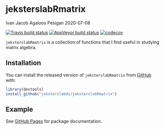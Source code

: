 jeksterslabRmatrix
================
Ivan Jacob Agaloos Pesigan
2020-07-08

<!-- README.md is generated from README.Rmd. Please edit that file -->

<!-- badges: start -->

[![Travis build
status](https://travis-ci.com/jeksterslabds/jeksterslabRmatrix.svg?branch=master)](https://travis-ci.com/jeksterslabds/jeksterslabRmatrix)
[![AppVeyor build
status](https://ci.appveyor.com/api/projects/status/github/jeksterslabds/jeksterslabRmatrix?branch=master&svg=true)](https://ci.appveyor.com/project/jeksterslabds/jeksterslabRmatrix)
[![codecov](https://codecov.io/github/jeksterslabds/jeksterslabRmatrix/branch/master/graphs/badge.svg)](https://codecov.io/github/jeksterslabds/jeksterslabRmatrix)
<!-- badges: end -->

`jeksterslabRmatrix` is a collection of functions that I find useful in
studying matrix algebra.

## Installation

You can install the released version of `jeksterslabRmatrix` from
[GitHub](https://github.com/jeksterslabds/jeksterslabRmatrix) with:

``` r
library(devtools)
install_github("jeksterslabds/jeksterslabRmatrix")
```

## Example

See [GitHub
Pages](https://jeksterslabds.github.io/jeksterslabRmatrix/index.html)
for package documentation.
